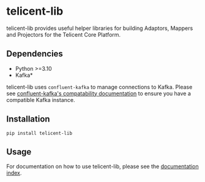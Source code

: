 # telicent-lib

telicent-lib provides useful helper libraries for building Adaptors, Mappers and Projectors for the Telicent Core Platform.

## Dependencies

- Python \>=3.10
- Kafka*

telicent-lib uses `confluent-kafka` to manage connections to Kafka. 
Please see [confluent-kafka's compatability documentation](https://docs.confluent.io/platform/current/installation/versions-interoperability.html) to ensure you have a compatible Kafka instance.


## Installation

```shell
pip install telicent-lib
```

## Usage

For documentation on how to use telicent-lib, please see the [documentation index](https://github.com/telicent-oss/telicent-lib/blob/main/docs/index.md).

